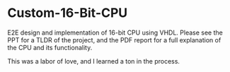 # Custom-16-Bit-CPU
E2E design and implementation of 16-bit CPU using VHDL. Please see the PPT for a TLDR of the project, and the PDF report for a full explanation of the CPU and its functionality. 

This was a labor of love, and I learned a ton in the process. 
